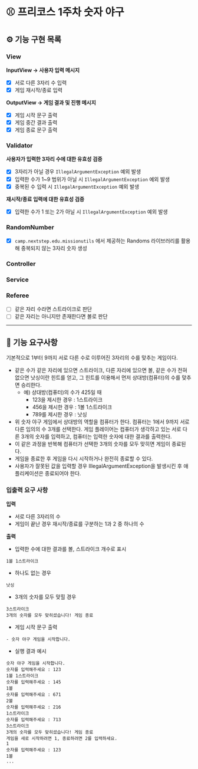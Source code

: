 # ⚾️ 프리코스 1주차 숫자 야구

## ⚙️ 기능 구현 목록
### View
**InputView -> 사용자 입력 메시지**
- [x] 서로 다른 3자리 수 입력
- [x] 게임 재시작/종료 입력

**OutputView -> 게임 결과 및 진행 메시지**
- [x] 게임 시작 문구 출력
- [x] 게임 중간 결과 출력
- [x] 게임 종료 문구 출력

### Validator
**사용자가 입력한 3자리 수에 대한 유효성 검증**
- [x] 3자리가 아닐 경우 `IllegalArgumentException` 예외 발생
- [x] 입력한 수가 1~9 범위가 아닐 시 `IllegalArgumentException` 예외 발생
- [x] 중복된 수 입력 시 `IllegalArgumentException` 예외 발생

**재시작/종료 입력에 대한 유효성 검증**
- [x] 입력한 수가 1 또는 2가 아닐 시 `IllegalArgumentException` 예외 발생

### RandomNumber
- [x] `camp.nextstep.edu.missionutils` 에서 제공하는 Randoms 라이브러리를 활용해 중복되지 않는 3자리 숫자 생성

### Controller

### Service

### Referee
- [ ] 같은 자리 수라면 스트라이크로 판단
- [ ] 같은 자리는 아니지만 존재한다면 볼로 판단

---
## 🚀 기능 요구사항
기본적으로 1부터 9까지 서로 다른 수로 이루어진 3자리의 수를 맞추는 게임이다.

- 같은 수가 같은 자리에 있으면 스트라이크, 다른 자리에 있으면 볼, 같은 수가 전혀 없으면 낫싱이란 힌트를 얻고, 그 힌트를 이용해서 먼저 상대방(컴퓨터)의 수를 맞추면 승리한다.
    - 예) 상대방(컴퓨터)의 수가 425일 때
        - 123을 제시한 경우 : 1스트라이크
        - 456을 제시한 경우 : 1볼 1스트라이크
        - 789를 제시한 경우 : 낫싱
- 위 숫자 야구 게임에서 상대방의 역할을 컴퓨터가 한다. 컴퓨터는 1에서 9까지 서로 다른 임의의 수 3개를 선택한다. 게임 플레이어는 컴퓨터가 생각하고 있는 서로 다른 3개의 숫자를 입력하고, 컴퓨터는 입력한 숫자에 대한 결과를 출력한다.
- 이 같은 과정을 반복해 컴퓨터가 선택한 3개의 숫자를 모두 맞히면 게임이 종료된다.
- 게임을 종료한 후 게임을 다시 시작하거나 완전히 종료할 수 있다.
- 사용자가 잘못된 값을 입력할 경우 IllegalArgumentException을 발생시킨 후 애플리케이션은 종료되어야 한다.

### 입출력 요구 사항
**입력**
- 서로 다른 3자리의 수
- 게임이 끝난 경우 재시작/종료를 구분하는 1과 2 중 하나의 수

**출력**
- 입력한 수에 대한 결과를 볼, 스트라이크 개수로 표시
```
1볼 1스트라이크
```

- 하나도 없는 경우
```
낫싱
```

- 3개의 숫자를 모두 맞힐 경우
```
3스트라이크
3개의 숫자를 모두 맞히셨습니다! 게임 종료
```

- 게임 시작 문구 출력
```
- 숫자 야구 게임을 시작합니다.
```

- 실행 결과 예시
```
숫자 야구 게임을 시작합니다.
숫자를 입력해주세요 : 123
1볼 1스트라이크
숫자를 입력해주세요 : 145
1볼
숫자를 입력해주세요 : 671
2볼
숫자를 입력해주세요 : 216
1스트라이크
숫자를 입력해주세요 : 713
3스트라이크
3개의 숫자를 모두 맞히셨습니다! 게임 종료
게임을 새로 시작하려면 1, 종료하려면 2를 입력하세요.
1
숫자를 입력해주세요 : 123
1볼
...
```
